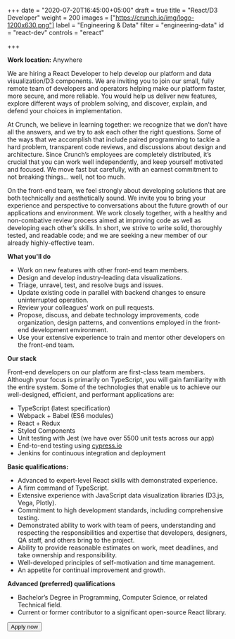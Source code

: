+++
date = "2020-07-20T16:45:00+05:00"
draft = true
title = "React/D3 Developer"
weight = 200
images = ["https://crunch.io/img/logo-1200x630.png"]
label = "Engineering & Data"
filter = "engineering-data"
id = "react-dev"
controls = "ereact"

+++

**Work location:** Anywhere

We are hiring a React Developer to help develop our platform and data visualization/D3 components. We are inviting you to join our small, fully remote team of developers and operators helping make our platform faster, more secure, and more reliable. You would help us deliver new features, explore different ways of problem solving, and discover, explain, and defend your choices in implementation.

At Crunch, we believe in learning together: we recognize that we don’t have all the answers, and we try to ask each other the right questions. Some of the ways that we accomplish that include paired programming to tackle a hard problem, transparent code reviews, and discussions about design and architecture. Since Crunch’s employees are completely distributed, it’s crucial that you can work well independently, and keep yourself motivated and focused. We move fast but carefully, with an earnest commitment to not breaking things… well, not too much.

On the front-end team, we feel strongly about developing solutions that are both technically and aesthetically sound. We invite you to bring your experience and perspective to conversations about the future growth of our applications and environment. We work closely together, with a healthy and non-combative review process aimed at improving code as well as developing each other’s skills. In short, we strive to write solid, thoroughly tested, and readable code; and we are seeking a new member of our already highly-effective team.

**What you'll do**

- Work on new features with other front-end team members.
- Design and develop industry-leading data visualizations.
- Triage, unravel, test, and resolve bugs and issues.
- Update existing code in parallel with backend changes to ensure uninterrupted operation.
- Review your colleagues’ work on pull requests.
- Propose, discuss, and debate technology improvements, code organization, design patterns, and conventions employed in the front-end development environment.
- Use your extensive experience to train and mentor other developers on the front-end team.

**Our stack**

Front-end developers on our platform are first-class team members. Although your focus is primarily on TypeScript, you will gain familiarity with the entire system. Some of the technologies that enable us to achieve our well-designed, efficient, and performant applications are:

- TypeScript (latest specification)
- Webpack + Babel (ES6 modules)
- React + Redux
- Styled Components
- Unit testing with Jest (we have over 5500 unit tests across our app)
- End-to-end testing using [cypress.io](https://www.cypress.io/)
- Jenkins for continuous integration and deployment

**Basic qualifications:**

- Advanced to expert-level React skills with demonstrated experience.
- A firm command of TypeScript.
- Extensive experience with JavaScript data visualization libraries (D3.js, Vega, Plotly).
- Commitment to high development standards, including comprehensive testing.
- Demonstrated ability to work with team of peers, understanding and respecting the responsibilities and expertise that developers, designers, QA staff, and others bring to the project.
- Ability to provide reasonable estimates on work, meet deadlines, and take ownership and responsibility.
- Well-developed principles of self-motivation and time management.
- An appetite for continual improvement and growth.

**Advanced (preferred) qualifications**

- Bachelor’s Degree in Programming, Computer Science, or related Technical field.
- Current or former contributor to a significant open-source React library.

<button class="btn btn-success" onclick="location.href='mailto:careers@crunch.io';">Apply now</button>
